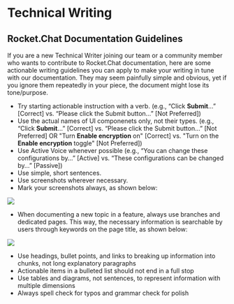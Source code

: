 # Technical Writing

## **Rocket.Chat Documentation Guidelines**

If you are a new Technical Writer joining our team or a community member who wants to contribute to Rocket.Chat documentation, here are some actionable writing guidelines you can apply to make your writing in tune with our documentation. They may seem painfully simple and obvious, yet if you ignore them repeatedly in your piece, the document might lose its tone/purpose.

* Try starting actionable instruction with a verb. \(e.g., “Click **Submit**…” \[Correct\] vs. “Please click the Submit button…” \[Not Preferred\]\)
* Use the actual names of UI componenets only, not their types.  \(e.g., “Click **Submit**…” \[Correct\] vs. “Please click the Submit button…” \[Not Preferred\] OR "Turn **Enable encryption** on" \[Correct\] vs. "Turn on the **Enable encryption** toggle" \[Not Preferred\]\)
* Use Active Voice whenever possible \(e.g., “You can change these configurations by…” \[Active\] vs. “These configurations can be changed by…” \[Passive\]\)
* Use simple, short sentences. 
* Use screenshots wherever necessary.
* Mark your screenshots always, as shown below:

![](https://lh4.googleusercontent.com/dEJNRvgbiUQO328q5UMH0ZwsshyuSZRZkfa_ynAkGVHsCF8R86DNpBMQakzEBwAuq04Az95lBe6ueUfAIwtkA74cd2ldt5vq9ZoZs7modOHASw-U_h6oD_N71b7qa82JOa3lYW91)

* When documenting a new topic in a feature, always use branches and dedicated pages. This way, the necessary information is searchable by users through keywords on the page title, as shown below:

![](https://lh6.googleusercontent.com/pu5VQZAM7WnAp6-r1HBRajymVyAekbIf9UW2MBaYpsAmlJC0zgJcAi5sW44KiXSM3jnuZwfuFnloNdg8HC8DohVns7OXl0xPL9fpmRrIRm2lEx4XnsIUwSlnsjkRmukVJexA7c01)

* Use headings, bullet points, and links to breaking up information into chunks, not long explanatory paragraphs
* Actionable items in a bulleted list should not end in a full stop
* Use tables and diagrams, not sentences, to represent information with multiple dimensions
* Always spell check for typos and grammar check for polish

